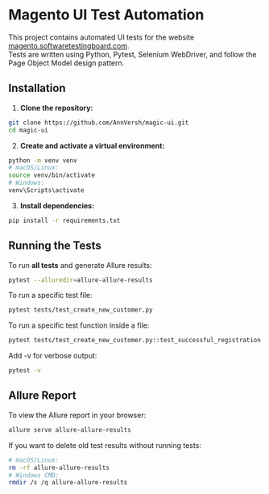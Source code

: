 # Magento UI Test Automation

This project contains automated UI tests for the
website [magento.softwaretestingboard.com](https://magento.softwaretestingboard.com).  
Tests are written using Python, Pytest, Selenium WebDriver, and follow the Page
Object Model design pattern.

## Installation

1. **Clone the repository:**

```bash
git clone https://github.com/AnnVersh/magic-ui.git
cd magic-ui
```

2. **Create and activate a virtual environment:**

```bash
python -m venv venv
# macOS/Linux:
source venv/bin/activate
# Windows:
venv\Scripts\activate
```

3. **Install dependencies:**

```bash
pip install -r requirements.txt
```

## Running the Tests

To run **all tests** and generate Allure results:

```bash
pytest --alluredir=allure-allure-results	
```

To run a specific test file:

```bash
pytest tests/test_create_new_customer.py
```

To run a specific test function inside a file:

```bash
pytest tests/test_create_new_customer.py::test_successful_registration
```

Add -v for verbose output:

```bash
pytest -v
```

## Allure Report

To view the Allure report in your browser:

```bash
allure serve allure-allure-results
```

If you want to delete old test results without running tests:

```bash
# macOS/Linux:
rm -rf allure-allure-results 
# Windows CMD:        
rmdir /s /q allure-allure-results    
```
